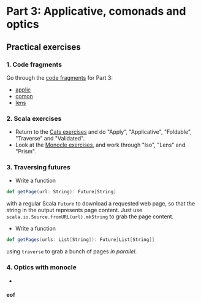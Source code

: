 # Part 3: Applicative, comonads and optics

## Practical exercises

### 1. Code fragments

Go through the [code fragments](../fragments/) for Part 3:

* [applic](../fragments/part3s-applic.scala)
* [comon](../fragments/part3s-comon.scala)
* [lens](../fragments/part3s-lens.scala)

### 2. Scala exercises

* Return to the [Cats exercises](https://www.scala-exercises.org/cats/apply) and do "Apply", "Applicative", "Foldable", "Traverse" and "Validated".
* Look at the [Monocle exercises](https://www.scala-exercises.org/monocle/iso), and work through "Iso", "Lens" and "Prism".

### 3. Traversing futures

* Write a function
```scala
def getPage(url: String): Future[String]
```
with a regular Scala `Future` to download a requested web page, so that the string in the output represents page content. Just use `scala.io.Source.fromURL(url).mkString` to grab the page content.
* Write a function
```scala
def getPages(urls: List[String]): Future[List[String]]
```
using `traverse` to grab a bunch of pages *in parallel*.

### 4. Optics with monocle

* 

#### eof
